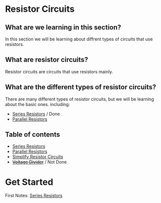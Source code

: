 # Resistor Circuits

## What are we learning in this section? 
In this section we will be learning about diffrent types of circuits that use resistors. 

## What are resistor circuits? 
Resistor circuits are circuits that use resistors mainly.

## What are the different types of resistor circuits?
There are many different types of resistor circuits, but we will be learning about the basic ones. including:
- [Series Resistors](Series-resistors.md) / Done
- [Parallel Resistors](Parallel-resistors.md)


## Table of contents 

- [Series Resistors](Series-resistors.md)  
- [Parallel Resistors](Parallel-resistors.md)
- [Simplify Resistor Circuits](Simplified-resistors.md)  
- ~~[Voltage Divider](Voltage-divider.md)~~  / Not Done

# Get Started
First Notes: [Series Resistors](Series-resistors.md)
  